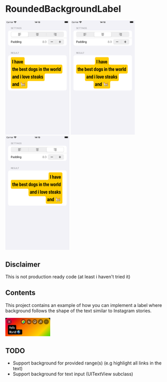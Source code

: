 # RoundedBackgroundLabel

<img src="images/left.png" width="200"/> <img src="images/center.png" width="200"/> <img src="images/right.png" width="200"/>

## Disclaimer
This is not production ready code (at least i haven't tried it)

## Contents
This project contains an example of how you can implement a label where background follows the shape of the text similar to Instagram stories.

<img src="images/reference.jpg" width="140"/>

## TODO

- Support background for provided range(s) (e.g highlight all links in the text)
- Support background for text input (UITextView subclass)
